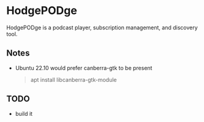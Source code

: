 # HodgePODge

HodgePODge is a podcast player, subscription management, and discovery tool.

## Notes

* Ubuntu 22.10 would prefer canberra-gtk to be present
    > apt install libcanberra-gtk-module

## TODO

- build it
